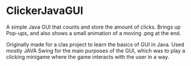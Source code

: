 # ClickerJavaGUI
A simple Java GUI that counts and store the amount of clicks. Brings up Pop-ups, and also shows a small animation of a moving .png at the end. 

Originally made for a clas project to learn the basics of GUI in Java. Used mostly JAVA Swing for the main purposes of the GUI, which was to play a clicking minigame where the game interacts with the user in a way. 
